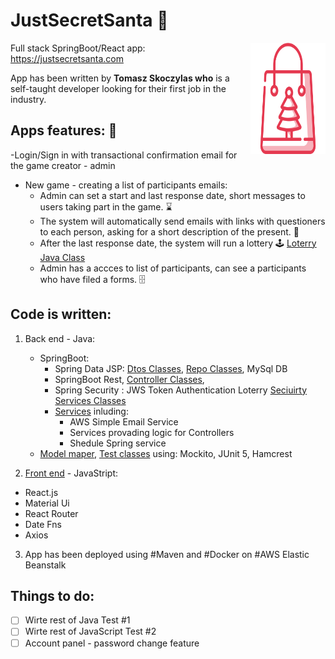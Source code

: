 # JustSecretSanta :mrs_claus:

<img src="/src/front_end/src/jpg/christmas-shopping.svg" align="right"
     alt="Christmas Skoping" width="120" height="178">
     
     
Full stack SpringBoot/React app:   
https://justsecretsanta.com
     
 App has been written by **Tomasz Skoczylas who** is a self-taught developer looking for their first job in the industry.
 
 ## Apps features: :christmas_tree:

-Login/Sign in with transactional confirmation email for the game creator - admin
- New game - creating a list of participants  emails:
  * Admin can set a start and last response date, short messages to users taking part in the game. :hourglass:
  * The system will automatically send emails with links with questioners to each person, asking for a short description of the present. :gift:
  * After the last response date, the system will run a lottery :joystick:  [Loterry Java Class](/src/main/java/com/tomsproject/secret_santa/util/DrawnPairs.java )
  * Admin has a accces to list of participants, can see a participants who have filed a forms. :file_cabinet:
  
 ## Code is written:
 1. Back end - Java:
    - SpringBoot: 
      - Spring Data JSP:  [Dtos Classes](/src/main/java/com/tomsproject/secret_santa/dto), 
                         [Repo Classes](/src/main/java/com/tomsproject/secret_santa/repo), MySql DB                     
      - SpringBoot Rest, [Controller Classes](/src/main/java/com/tomsproject/secret_santa/controller),
      - Spring Security : JWS Token Authentication Loterry [Seciuirty Services Classes](/src/main/java/com/tomsproject/secret_santa/security/ )
      - [Services](/src/main/java/com/tomsproject/secret_santa/services) inluding:
         - AWS Simple Email Service 
         - Services provading logic for Controllers
         - Shedule Spring service 
    - [Model maper](/src/main/java/com/tomsproject/secret_santa/mapper), [Test classes](/src/test/java/com/tomsproject/secret_sant)  using: Mockito, JUnit 5, Hamcrest 
 
 2. [Front end](/src/test/java/com/tomsproject/secret_santa) - JavaStript: 
- React.js 
- Material Ui
- React Router
- Date Fns
- Axios

3. App has been deployed using #Maven and #Docker on #AWS Elastic Beanstalk 
## Things to do:
- [ ] Wirte rest of Java Test #1
- [ ] Wirte rest of JavaScript Test #2
- [ ] Account panel - password change feature      
